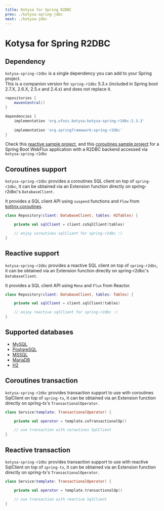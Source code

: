 ```yaml
---
title: Kotysa for Spring R2DBC
prev: ./kotysa-spring-jdbc
next: ./kotysa-jdbc
---
```


# Kotysa for Spring R2DBC

## Dependency

`kotysa-spring-r2dbc` is a single dependency you can add to your Spring project. \
This is a companion version for `spring-r2dbc` 5.3.x (included in Spring boot 2.7.X, 2.6.X, 2.5.x and 2.4.x) and does
not replace it.

```groovy
repositories {
    mavenCentral()
}

dependencies {
    implementation 'org.ufoss.kotysa:kotysa-spring-r2dbc:2.3.3'
    
    implementation 'org.springframework:spring-r2dbc'
}
```
Check this [reactive sample project](https://github.com/ufoss-org/kotysa/tree/master/samples/kotysa-spring-r2dbc-reactive),
and this [coroutines sample project](https://github.com/ufoss-org/kotysa/tree/master/samples/kotysa-spring-r2dbc-coroutines)
for a Spring Boot WebFlux application with a R2DBC backend accessed via `kotysa-spring-r2dbc`

## Coroutines support

`kotysa-spring-r2dbc` provides a coroutines SQL client on top of `spring-r2dbc`,
it can be obtained via an Extension function directly on spring-r2dbc's ```DatabaseClient```.

It provides a SQL client API using ```suspend``` functions and ```Flow``` from [kotlinx.coroutines](https://github.com/Kotlin/kotlinx.coroutines).

```kotlin
class Repository(client: DatabaseClient, tables: H2Tables) {

	private val sqlClient = client.coSqlClient(tables)

	// enjoy coroutines sqlClient for spring-r2dbc :)
}
```

## Reactive support

`kotysa-spring-r2dbc` provides a reactive SQL client on top of `spring-r2dbc`, 
it can be obtained via an Extension function directly on spring-r2dbc's ```DatabaseClient```.

It provides a SQL client API using ```Mono``` and ```Flux``` from Reactor.

```kotlin
class Repository(client: DatabaseClient, tables: Tables) {

	private val sqlClient = client.sqlClient(tables)

	// enjoy reactive sqlClient for spring-r2dbc :)
}
```

## Supported databases

* [MySQL](table-mapping.html#mysql)
* [PostgreSQL](table-mapping.html#postgresql)
* [MSSQL](table-mapping.html#mssql)
* [MariaDB](table-mapping.html#mariadb)
* [H2](table-mapping.html#h2)

## Coroutines transaction

`kotysa-spring-r2dbc` provides transaction support to use with coroutines SqlClient on top of `spring-tx`,
it can be obtained via an Extension function directly on spring-tx's ```TransactionalOperator```.

```kotlin
class Service(template: TransactionalOperator) {

	private val operator = template.coTransactionalOp()

	// use transaction with coroutines SqlClient
}
```

## Reactive transaction

`kotysa-spring-r2dbc` provides transaction support to use with reactive SqlClient on top of `spring-tx`, 
it can be obtained via an Extension function directly on spring-tx's ```TransactionalOperator```.

```kotlin
class Service(template: TransactionalOperator) {

	private val operator = template.transactionalOp()

	// use transaction with reactive SqlClient
}
```
